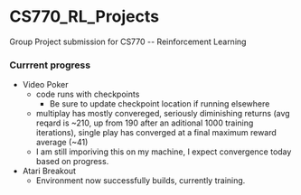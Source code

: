 # CS770_RL_Projects

Group Project submission for CS770 -- Reinforcement Learning

### Currrent progress

 - Video Poker
   - code runs with checkpoints
     - Be sure to update checkpoint location if running elsewhere 
   - multiplay has mostly convereged, seriously diminishing returns (avg reqard is ~210, up from 190 after an aditional 1000 training iterations), single play has converged at a final maximum reward average (~41)
   - I am still imporiving this on my machine, I expect convergence today based on progress.
- Atari Breakout
  - Environment now successfully builds, currently training.
